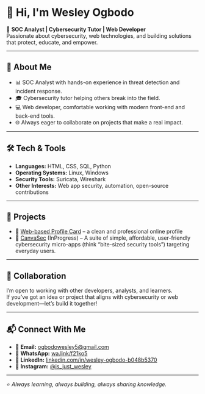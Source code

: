 # 👋 Hi, I'm Wesley Ogbodo  

🔹 **SOC Analyst | Cybersecurity Tutor | Web Developer**  
Passionate about cybersecurity, web technologies, and building solutions that protect, educate, and empower.  

---

## 🚀 About Me  
- 📊 SOC Analyst with hands-on experience in threat detection and incident response.  
- 🎓 Cybersecurity tutor helping others break into the field.  
- 💻 Web developer, comfortable working with modern front-end and back-end tools.  
- 🌐 Always eager to collaborate on projects that make a real impact.  

---

## 🛠️ Tech & Tools  
- **Languages:** HTML, CSS, SQL, Python  
- **Operating Systems:** Linux, Windows  
- **Security Tools:** Suricata, Wireshark  
- **Other Interests:** Web app security, automation, open-source contributions  

---

## 📂 Projects  
- 🔗 [Web-based Profile Card](https://wesleyogbodo.github.io/Profile-card/) – a clean and professional online profile
- 🔗 [CanvaSec](https://) (InProgress) – A suite of simple, affordable, user-friendly cybersecurity micro-apps (think “bite-sized security tools”) targeting everyday users.
---

## 🤝 Collaboration  
I’m open to working with other developers, analysts, and learners.  
If you’ve got an idea or project that aligns with cybersecurity or web development—let’s build it together!  

---

## 📬 Connect With Me  
- 📧 **Email:** [ogbodowesley5@gmail.com](mailto:ogbodowesley5@gmail.com)  
- 🔗 **WhatsApp:** [wa.link/f21ko5](https://wa.link/f21ko5)  
- 💼 **LinkedIn:** [linkedin.com/in/wesley-ogbodo-b048b5370](https://ng.linkedin.com/in/wesley-ogbodo-b048b5370)  
- 📸 **Instagram:** [@is_just_wesley](https://www.instagram.com/is_just_wesley/)  

---

⭐️ *Always learning, always building, always sharing knowledge.*  

